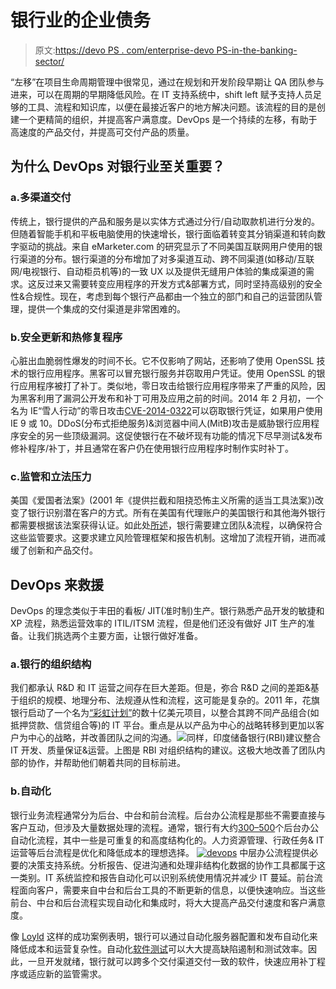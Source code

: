 # 银行业的企业债务

> 原文:[https://devo PS . com/enterprise-devo PS-in-the-banking-sector/](https://devops.com/enterprising-devops-in-the-banking-sector/)

“左移”在项目生命周期管理中很常见，通过在规划和开发阶段早期让 QA 团队参与进来，可以在周期的早期降低风险。在 IT 支持系统中，shift left 赋予支持人员足够的工具、流程和知识库，以便在最接近客户的地方解决问题。该流程的目的是创建一个更精简的组织，并提高客户满意度。DevOps 是一个持续的左移，有助于高速度的产品交付，并提高可交付产品的质量。

## 为什么 DevOps 对银行业至关重要？

### a.多渠道交付

传统上，银行提供的产品和服务是以实体方式通过分行/自动取款机进行分发的。但随着智能手机和平板电脑使用的快速增长，银行面临着转变其分销渠道和转向数字驱动的挑战。来自 eMarketer.com 的研究显示了不同美国互联网用户使用的银行渠道的分布。银行渠道的分布增加了对多渠道互动、跨不同渠道(如移动/互联网/电视银行、自动柜员机等)的一致 UX 以及提供无缝用户体验的集成渠道的需求。这反过来又需要转变应用程序的开发方式&部署方式，同时坚持高级别的安全性&合规性。现在，考虑到每个银行产品都由一个独立的部门和自己的运营团队管理，提供一个集成的交付渠道是非常困难的。

### b.安全更新和热修复程序

心脏出血脆弱性爆发的时间不长。它不仅影响了网站，还影响了使用 OpenSSL 技术的银行应用程序。黑客可以冒充银行服务并窃取用户凭证。使用 OpenSSL 的银行应用程序被打了补丁。类似地，零日攻击给银行应用程序带来了严重的风险，因为黑客利用了漏洞公开发布和补丁可用及应用之前的时间。2014 年 2 月初，一个名为 IE“雪人行动”的零日攻击[CVE-2014-0322](https://cve.mitre.org/cgi-bin/cvename.cgi?name=CVE-2014-0322)可以窃取银行凭证，如果用户使用 IE 9 或 10。DDoS(分布式拒绝服务)&浏览器中间人(MitB)攻击是威胁银行应用程序安全的另一些顶级漏洞。这促使银行在不破坏现有功能的情况下尽早测试&发布修补程序/补丁，并且通常在客户仍在使用银行应用程序时制作实时补丁。

### c.监管和立法压力

美国《爱国者法案》(2001 年《提供拦截和阻挠恐怖主义所需的适当工具法案》)改变了银行识别潜在客户的方式。所有在美国有代理账户的美国银行和其他海外银行都需要根据该法案获得认证。如此处[所述](https://www.occ.gov/topics/compliance-bsa/bsa/bsa-regulations/index-bsa-regulations.html)，银行需要建立团队&流程，以确保符合这些监管要求。这要求建立风险管理框架和报告机制。这增加了流程开销，进而减缓了创新和产品交付。

## DevOps 来救援

DevOps 的理念类似于丰田的看板/ JIT(准时制)生产。银行熟悉产品开发的敏捷和 XP 流程，熟悉运营效率的 ITIL/ITSM 流程，但是他们还没有做好 JIT 生产的准备。让我们挑选两个主要方面，让银行做好准备。

### a.银行的组织结构

我们都承认 R&D 和 IT 运营之间存在巨大差距。但是，弥合 R&D 之间的差距&基于组织的规模、地理分布、法规遵从性和流程，这可能是复杂的。2011 年，花旗银行启动了一个名为[“彩虹计划”](https://www.cnbc.com/id/41233935#.)的数十亿美元项目，以整合其跨不同产品组合(如抵押贷款、信贷组合等)的 IT 平台。重点是从以产品为中心的战略转移到更加以客户为中心的战略，并改善团队之间的沟通。![](../Images/71877b1b7d2f36784239052f55951f7e.png)同样，印度储备银行(RBI)建议整合 IT 开发、质量保证&运营。上图是 RBI 对组织结构的建议。这极大地改善了团队内部的协作，并帮助他们朝着共同的目标前进。

### b.自动化

银行业务流程通常分为后台、中台和前台流程。后台办公流程是那些不需要直接与客户互动，但涉及大量数据处理的流程。通常，银行有大约[300–500](http://www.tibco.co.in/assets/bltf1e8b0d0ccc46b15/wp-automating-the-back-office.pdf)个后台办公自动化流程，其中一些是可重复的和高度结构化的。人力资源管理、行政任务& IT 运营等后台流程是优化和降低成本的理想选择。 [![devops](../Images/c4284cda412f268957a728aab13826c7.png)](https://devops.com/wp-content/uploads/2014/09/devops.png) 中层办公流程提供必要的决策支持系统。分析报告、促进沟通和处理非结构化数据的协作工具都属于这一类别。IT 系统监控和报告自动化可以识别系统使用情况并减少 IT 蔓延。前台流程面向客户，需要来自中台和后台工具的不断更新的信息，以便快速响应。当这些前台、中台和后台流程实现自动化和集成时，将大大提高产品交付速度和客户满意度。

像 [Loyld](https://t.co/ra80WjDI8z) 这样的成功案例表明，银行可以通过自动化服务器配置和发布自动化来降低成本和运营复杂性。自动化[软件测试](https://www.computerworlduk.com/news/applications/3490655/lloyds-bank-cuts-app-development-costs-with-service-virtualisation/)可以大大提高缺陷遏制和测试效率。因此，一旦开发就绪，银行就可以跨多个交付渠道交付一致的软件，快速应用补丁程序或适应新的监管需求。